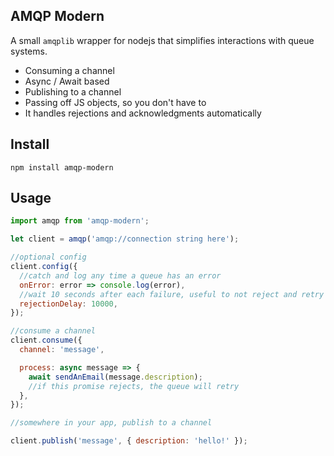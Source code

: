 ## AMQP Modern

A small `amqplib` wrapper for nodejs that simplifies interactions with queue systems.

- Consuming a channel
- Async / Await based
- Publishing to a channel
- Passing off JS objects, so you don't have to
- It handles rejections and acknowledgments automatically

## Install

```
npm install amqp-modern
```

## Usage

```js
import amqp from 'amqp-modern';

let client = amqp('amqp://connection string here');

//optional config
client.config({
  //catch and log any time a queue has an error
  onError: error => console.log(error),
  //wait 10 seconds after each failure, useful to not reject and retry instantly, probably looping really fast
  rejectionDelay: 10000,
});

//consume a channel
client.consume({
  channel: 'message',

  process: async message => {
    await sendAnEmail(message.description);
    //if this promise rejects, the queue will retry
  },
});

//somewhere in your app, publish to a channel

client.publish('message', { description: 'hello!' });
```
